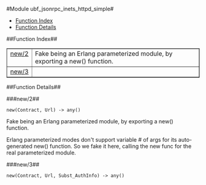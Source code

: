 

#Module ubf_jsonrpc_inets_httpd_simple#
* [Function Index](#index)
* [Function Details](#functions)




<a name="index"></a>

##Function Index##


<table width="100%" border="1" cellspacing="0" cellpadding="2" summary="function index"><tr><td valign="top"><a href="#new-2">new/2</a></td><td>Fake being an Erlang parameterized module, by exporting a new()       
function.</td></tr><tr><td valign="top"><a href="#new-3">new/3</a></td><td></td></tr></table>


<a name="functions"></a>

##Function Details##

<a name="new-2"></a>

###new/2##




`new(Contract, Url) -> any()`





Fake being an Erlang parameterized module, by exporting a new()       
function.

Erlang parameterized modes don't support variable # of args for
its auto-generated new() function.  So we fake it here, calling
the new func for the real parameterized module.<a name="new-3"></a>

###new/3##




`new(Contract, Url, Subst_AuthInfo) -> any()`

